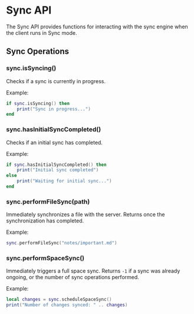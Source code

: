 # Sync API

The Sync API provides functions for interacting with the sync engine when the client runs in Sync mode.

## Sync Operations

### sync.isSyncing()
Checks if a sync is currently in progress.

Example:
```lua
if sync.isSyncing() then
    print("Sync in progress...")
end
```

### sync.hasInitialSyncCompleted()
Checks if an initial sync has completed.

Example:
```lua
if sync.hasInitialSyncCompleted() then
    print("Initial sync completed")
else
    print("Waiting for initial sync...")
end
```

### sync.performFileSync(path)
Immediately synchronizes a file with the server. Returns once the synchronization has completed.

Example:
```lua
sync.performFileSync("notes/important.md")
```

### sync.performSpaceSync()
Immediately triggers a full space sync. Returns `-1` if a sync was already ongoing, or the number of sync operations performed.

Example:
```lua
local changes = sync.scheduleSpaceSync()
print("Number of changes synced: " .. changes)
```